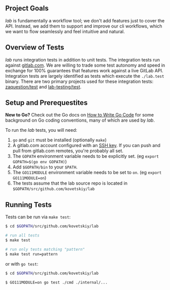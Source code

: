 
## Project Goals

*lab* is fundamentally a workflow tool; we don't add features just to cover the API.
Instead, we add them to support and improve our cli workflows, which we want to flow seamlessly and feel intuitive and natural.

## Overview of Tests

*lab* runs integration tests in addition to unit tests. The integration tests run against [gitlab.com](https://gitlab.com). We are willing to trade some test autonomy and speed in exchange for 100% guarantees that features work against a live GitLab API. Integration tests are largely identified as tests which execute the `./lab.test` binary. There are two primary projects used for these integration tests: [zaquestion/test](https://gitlab.com/zaquestion/test) and [lab-testing/test](https://gitlab.com/lab-testing/test).

## Setup and Prerequestites

**New to Go?** Check out the Go docs on [How to Write Go Code](https://golang.org/doc/code.html) for some background on Go coding conventions, many of which are used by *lab*.

To run the *lab* tests, you will need:
1. `go` and `git` must be installed (optionally `make`)
2. A gitlab.com account configured with an [SSH key](https://docs.gitlab.com/ce/ssh/README.html#adding-an-ssh-key-to-your-gitlab-account). If you can push and pull from gitlab.com remotes, you're probably all set.
3. The `GOPATH` environment variable needs to be explicitly set. (eg `export GOPATH=$(go env GOPATH)`)
4. Add `$GOPATH/bin` to your `$PATH`.
5. The `GO111MODULE` environment variable needs to be set to `on`. (eg `export GO111MODULE=on`)
6. The tests assume that the lab source repo is located in `$GOPATH/src/github.com/kovetskiy/lab`

## Running Tests
Tests can be run via `make test`:

```sh
$ cd $GOPATH/src/github.com/kovetskiy/lab

# run all tests
$ make test

# run only tests matching "pattern"
$ make test run=pattern
```

or with `go test`:

```sh
$ cd $GOPATH/src/github.com/kovetskiy/lab

$ GO111MODULE=on go test ./cmd ./internal/...
```

